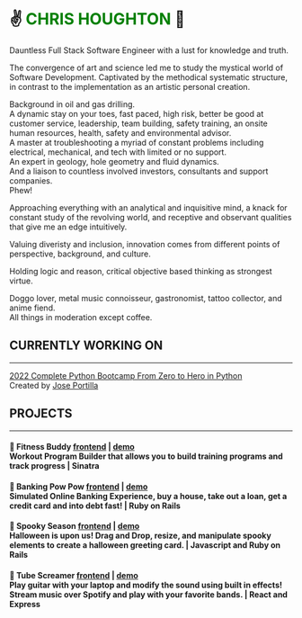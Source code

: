 # ✌️ <green>CHRIS HOUGHTON</green> 🤘

Dauntless Full Stack Software Engineer with a lust for knowledge and truth. 
 
The convergence of art and science led me to study the mystical world of Software Development. Captivated by the methodical systematic structure, in contrast to the implementation as an artistic personal creation.

Background in oil and gas drilling.<br> A dynamic stay on your toes, fast paced, high risk, better be good at customer service, leadership, team building, safety training, an onsite human resources, health, safety and environmental advisor.<br> A master at troubleshooting a myriad of constant problems including electrical, mechanical, and tech with limited or no support.<br> An expert in geology, hole geometry and fluid dynamics.<br> And a liaison to countless involved investors, consultants and support companies.<br> 
Phew!

Approaching everything with an analytical and inquisitive mind, a knack for constant study of the revolving world, and receptive and observant qualities that give me an edge intuitively.

Valuing diveristy and inclusion, innovation comes from different points of perspective, background, and culture. 

Holding logic and reason, critical objective based thinking as strongest virtue.

Doggo lover, metal music connoisseur, gastronomist, tattoo collector, and anime fiend.<br> 
All things in moderation except coffee.

## CURRENTLY WORKING ON
___

[2022 Complete Python Bootcamp From Zero to Hero in Python](https://www.udemy.com/course/complete-python-bootcamp/)<br>
Created by [Jose Portilla](https://www.udemy.com/course/complete-python-bootcamp/#instructor-1)

## PROJECTS
___

#### 💪 Fitness Buddy [frontend](https://github.com/lahb2434/fitness-buddy) | [demo](https://youtu.be/wBvQsuWaJxE)<br>Workout Program Builder that allows you to build training programs and track progress | Sinatra

#### 🤑 Banking Pow Pow [frontend](https://github.com/lahb2434/banking_pow_pow) | [demo](https://youtu.be/0o3QZLG5ce4)<br>Simulated Online Banking Experience, buy a house, take out a loan, get a credit card and into debt fast! | Ruby on Rails

#### 🎃 Spooky Season [frontend](https://github.com/lahb2434/spooky_season_frontend) | [demo](https://youtu.be/xLUurQz7oj4)<br>Halloween is upon us! Drag and Drop, resize, and manipulate spooky elements to create a halloween greeting card. | Javascript and Ruby on Rails

#### 🎸 Tube Screamer [frontend](https://github.com/lahb2434/tube-screamer) | [demo](https://youtu.be/12V_r-n3oWQ)<br>Play guitar with your laptop and modify the sound using built in effects! Stream music over Spotify and play with your favorite bands. | React and Express







<!--
**lahb2434/lahb2434** is a ✨ _special_ ✨ repository because its `README.md` (this file) appears on your GitHub profile.

Here are some ideas to get you started:

- 🔭 I’m currently working on ...
- 🌱 I’m currently learning ...
- 👯 I’m looking to collaborate on ...
- 🤔 I’m looking for help with ...
- 💬 Ask me about ...
- 📫 How to reach me: ...
- 😄 Pronouns: ...
- ⚡ Fun fact: ...
-->
<style>
green { color: green }
red { color: red }
yellow { color: yellow }
</style>